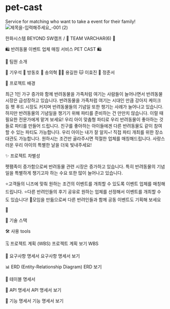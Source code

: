 # pet-cast
Service for matching who want to take a event for their family!
![제목을-입력해주세요_-001 (2)](https://github.com/user-attachments/assets/1f8491a3-89b5-43a3-8a50-3e769303c46f)



한화시스템 BEYOND SW캠프 / 🍑 TEAM VARCHAR(6) 🍑



🛍️ 반려동물 이벤트 업체 매칭 서비스 PET CAST 🛍️


🥤 팀원 소개
					
🦥 기우석 	🐬 방동호 	🐰 송의혁 	🐻‍❄️ 용길한 	🐱 이효진 	🐹 정준서 


🌟 프로젝트 배경

최근 1인 가구 증가와 함께 반려동물을 가족처럼 여기는 사람들이 늘어나면서 반려동물 시장은 급성장하고 있습니다. 반려동물을 가족처럼 여기는 시대인 만큼 강아지 케이크 등 펫 푸드 시장도 커지며 반려동물들의 기념일 또한 챙기는 사례가 늘어나고 있습니다.
하지만 반려동물의 기념일을 챙기기 위해 파티를 준비하는 건 만만치 않습니다. 이럴 때 필요한 전문가에게 맡겨 보세요! 우리 아이 맞춤형 파티로 우리 반려동물이 좋아하는 것들로 파티를 만들어 드립니다. 
친구를 좋아하는 아이들에겐 다른 반려동물도 같이 참여할 수 있는 파티도 가능합니다. 
우리 아이는 내가 잘 알지~! 직접 파티 개최를 위한 장소 대관도 가능합니다. 
원하시는 조건만 골라주시면 적절한 업체를 매칭해드립니다. 사랑스러운 우리 아이의 특별한 날을 더욱 빛내주세요! 



✨ 프로젝트 차별성

펫팸족이 증가함으로써 반려동물 관련 시장은 증가하고 있습니다. 특히 반려동물의 기념일을 특별하게 챙기고자 하는 수요 또한 많이 늘어나고 있습니다.

⭐고객들의 니즈에 맞춰 원하는 조건의 이벤트를 개최할 수 있도록 이벤트 업체를 매칭해 드립니다. 
⭐다른 반려인들의 후기 공유로 원하는 업체를 선정해서 이벤트를 개최할 수도 있습니다!
👥모임을 만듦으로써 다른 반려인들과 함께 공동 이벤트도 기획해 보세요


🎯

🔧 기술 스택
  
  
  
🛠 사용 tools
   


🗓️ 프로젝트 계획 (WBS)
프로젝트 계획 보기
WBS


📙 요구사항 명세서
요구사항 명세서 보기



📊 ERD (Entity-Relationship Diagram)
ERD 보기



📗 테이블 명세서



📝 API 명세서
API 명세서 보기



📘 기능 명세서
기능 명세서 보기



